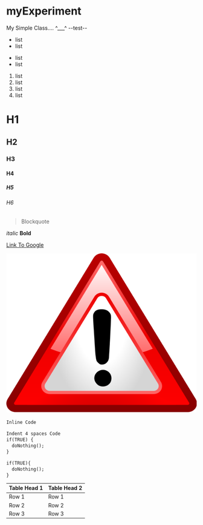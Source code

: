 myExperiment
============

My Simple Class....
^___^
--test--
* list
* list
- list
- list
1. list
  1. list
  2. list
2. list

# H1
## H2
### H3
#### H4
##### H5
###### H6

> Blockquote

*italic*
**Bold**

[Link To Google](http://www.google.com)

![image](https://github.com/rafirandoni/myExperiment/blob/master/image.png)

`Inline Code`

    Indent 4 spaces Code
    if(TRUE) {
      doNothing();
    }

```
if(TRUE){
  doNothing();
}
```

Table Head 1 | Table Head 2
-------------|-------------
Row 1        | Row 1
Row 2        | Row 2
Row 3        | Row 3
